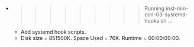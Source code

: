 * >>>>>>>>> Running inst-min-con-03-systemd-hooks.sh ...
  * Add systemd hook scripts.
  * Disk size = 851500K. Space Used = 76K. Runtime = 00:00:00:00.
